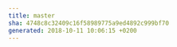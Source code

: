 ```yaml
---
title: master
sha: 4748c8c32409c16f58989775a9ed4892c999bf70
generated: 2018-10-11 10:06:15 +0200
---
```

